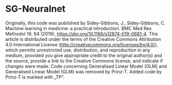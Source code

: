 # SG-Neuralnet
Originally, this code was published by Sidey-Gibbons, J., Sidey-Gibbons, C. Machine learning in medicine: a practical introduction. BMC Med Res Methodol 19, 64 (2019), https://doi.org/10.1186/s12874-019-0681-4. This article is distributed under the terms of the Creative Commons Attribution 4.0 International License (http://creativecommons.org/licenses/by/4.0/), which permits unrestricted use, distribution, and reproduction in any medium, provided you give appropriate credit to the original author(s) and the source, provide a link to the Creative Commons license, and indicate if changes were made.
Code concerning Generalised Linear Model (GLM) and Generalised Linear Model (GLM) was removed by Prinz-T.
Added code by Prinz-T is marked with „TP“.
